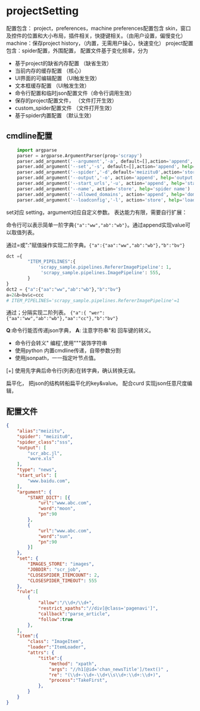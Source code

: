 # projectSetting

配置包含： project，preferences，machine
preferences配置包含 skin，窗口及控件的位置和大小布局，插件相关，快捷键相关。（由用户设置，偏慢变化）
machine：保存project history，（内置，无需用户操心，快速变化）
project配置包含：spider配置，外围配置，
配置文件基于变化频率，分为 
* 基于project的缺省内存配置 （缺省生效）
* 当前内存的缓存配置 （核心）
* UI界面的可编辑配置  （UI触发生效）
* 文本框缓存配置        （UI触发生效）
* 命令行配置和临时json配置文件（命令行调用生效）
* 保存的project配置文件，   （文件打开生效）
* custom_spider配置文件    （文件打开生效）
* 基于spider内置配置    （默认生效）


## cmdline配置
``` python
    import argparse
    parser = argparse.ArgumentParser(prog='scrapy')
    parser.add_argument('--argument','-a', default=[],action='append', help='argument setting ')
    parser.add_argument('--set','-s', default=[],action='append', help='setting')
    parser.add_argument('--spider','-d',default='meizitu0',action='store', help='spider')
    parser.add_argument('--output','-o', action='append', help='output help')
    parser.add_argument('--start_urls','-u', action='append', help='start urls ')
    parser.add_argument('--name', action='store', help='spider name')
    parser.add_argument('--allowed_domains', action='append', help='domain')
    parser.add_argument('--loadconfig','-l', action='store', help='load config file')
```



set对应 setting，argument对应自定义参数。
表达能力有限，需要自行扩展：

命令行可以表示简单一阶字典`{"a":"ww","ab":"wb"}`。通过append实现value可以取值列表。

通过=或":"赋值操作实现二阶字典。`{"a":{"aa":"ww","ab":"wb"},"b":"bv"}`
``` python
dct ={
        "ITEM_PIPELINES":{
            'scrapy_sample.pipelines.RefererImagePipeline': 1,
             'scrapy_sample.pipelines.ImagePipeline': 555,
        }
}
dct2 = {"a":{"aa":"ww","ab":"wb"},"b":"bv"}
a=2&b=bv&c=ccc
# ITEM_PIPELINES='scrapy_sample.pipelines.RefererImagePipeline'=1
```
通过；分隔实现二阶列表。
`{"a":{ "wer":{"aa":"ww","ab":"wb"},"aa":"cc"},"b":"bv"}`

**Q**:命令行能否传递json字典，
**A**: 注意字符串"和 回车键的转义。
* 命令行会转义" 编程',使用"""装饰字符串
* 使用python 内置cmdline传递，自带参数分割
* 使用jsonpath，一一指定叶节点值。

[+] 使用先字典后命令行(列表)在转字典，确认转换无误。

扁平化， 把json的结构转船扁平化的key&value。
配合curd 实现json任意尺度编辑，

## 配置文件

``` json
{
    "alias":"meizitu",
    "spider": "meizitu0",
    "spider_class":"sss",
    "output": [
        "scr_abc.jl",
        "wwre.xls"
    ],
    "type": "news",
    "start_urls": [
        "www.baidu.com",
    ],
    "argument": {
        "START_DICT": [{
            "url":"www.abc.com",
            "word":"moon",
            "pn":90
        },
        {
            "url":"www.abc.com",
            "word":"sun",
            "pn":90
        }]
    },
    "set": {
        "IMAGES_STORE": "images",
        "JOBDIR": "scr_job",
        "CLOSESPIDER_ITEMCOUNT": 2,
        "CLOSESPIDER_TIMEOUT": 555
    },
    "rule":[
        {
            "allow":"/\\d+/\\d+",
            "restrict_xpaths":"//div[@class='pagenavi']",
            "callback":"parse_article",
            "follow":true
        },
    ],
    "item":{
        "class": "ImageItem",
        "loader":"ItemLoader",
        "attrs": {
            "title":{
                "method": "xpath",
                "args": "//h1[@id='chan_newsTitle']/text()" ,
                "re": "(\\d+-\\d+-\\d+\\s\\d+:\\d+:\\d+)",
                "process":"TakeFirst",
            },
        }
    }
}
```




